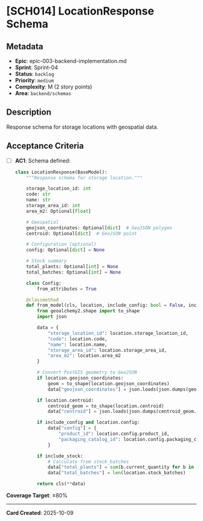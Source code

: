 # [SCH014] LocationResponse Schema

## Metadata
- **Epic**: epic-003-backend-implementation.md
- **Sprint**: Sprint-04
- **Status**: `backlog`
- **Priority**: `medium`
- **Complexity**: M (2 story points)
- **Area**: `backend/schemas`

## Description

Response schema for storage locations with geospatial data.

## Acceptance Criteria

- [ ] **AC1**: Schema defined:
  ```python
  class LocationResponse(BaseModel):
      """Response schema for storage location."""

      storage_location_id: int
      code: str
      name: str
      storage_area_id: int
      area_m2: Optional[float]

      # Geospatial
      geojson_coordinates: Optional[dict]  # GeoJSON polygon
      centroid: Optional[dict]  # GeoJSON point

      # Configuration (optional)
      config: Optional[dict] = None

      # Stock summary
      total_plants: Optional[int] = None
      total_batches: Optional[int] = None

      class Config:
          from_attributes = True

      @classmethod
      def from_model(cls, location, include_config: bool = False, include_stock: bool = False):
          from geoalchemy2.shape import to_shape
          import json

          data = {
              "storage_location_id": location.storage_location_id,
              "code": location.code,
              "name": location.name,
              "storage_area_id": location.storage_area_id,
              "area_m2": location.area_m2
          }

          # Convert PostGIS geometry to GeoJSON
          if location.geojson_coordinates:
              geom = to_shape(location.geojson_coordinates)
              data["geojson_coordinates"] = json.loads(json.dumps(geom.__geo_interface__))

          if location.centroid:
              centroid_geom = to_shape(location.centroid)
              data["centroid"] = json.loads(json.dumps(centroid_geom.__geo_interface__))

          if include_config and location.config:
              data["config"] = {
                  "product_id": location.config.product_id,
                  "packaging_catalog_id": location.config.packaging_catalog_id
              }

          if include_stock:
              # Calculate from stock_batches
              data["total_plants"] = sum(b.current_quantity for b in location.stock_batches)
              data["total_batches"] = len(location.stock_batches)

          return cls(**data)
  ```

**Coverage Target**: ≥80%

---

**Card Created**: 2025-10-09

